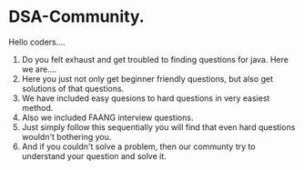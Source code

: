 # DSA-Community.
   Hello coders....
1. Do you felt exhaust and get troubled to finding questions for
   java.
   Here we are....
2. Here you just not only get beginner friendly questions, 
   but also get solutions of that questions.
2. We have included easy quesions to hard questions in very easiest method.
3. Also we included FAANG interview questions.
4. Just simply follow this sequentially you will find that even hard questions wouldn't bothering you.
8. And if you couldn't solve a problem, then our communty try to understand your question and solve it.
